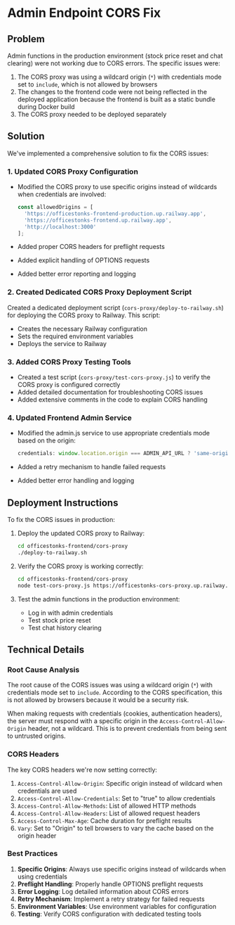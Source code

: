# Admin Endpoint CORS Fix

## Problem

Admin functions in the production environment (stock price reset and chat clearing) were not working due to CORS errors. The specific issues were:

1. The CORS proxy was using a wildcard origin (`*`) with credentials mode set to `include`, which is not allowed by browsers
2. The changes to the frontend code were not being reflected in the deployed application because the frontend is built as a static bundle during Docker build
3. The CORS proxy needed to be deployed separately

## Solution

We've implemented a comprehensive solution to fix the CORS issues:

### 1. Updated CORS Proxy Configuration

- Modified the CORS proxy to use specific origins instead of wildcards when credentials are involved:
  ```javascript
  const allowedOrigins = [
    'https://officestonks-frontend-production.up.railway.app',
    'https://officestonks-frontend.up.railway.app',
    'http://localhost:3000'
  ];
  ```

- Added proper CORS headers for preflight requests
- Added explicit handling of OPTIONS requests
- Added better error reporting and logging

### 2. Created Dedicated CORS Proxy Deployment Script

Created a dedicated deployment script (`cors-proxy/deploy-to-railway.sh`) for deploying the CORS proxy to Railway. This script:

- Creates the necessary Railway configuration
- Sets the required environment variables
- Deploys the service to Railway

### 3. Added CORS Proxy Testing Tools

- Created a test script (`cors-proxy/test-cors-proxy.js`) to verify the CORS proxy is configured correctly
- Added detailed documentation for troubleshooting CORS issues
- Added extensive comments in the code to explain CORS handling

### 4. Updated Frontend Admin Service

- Modified the admin.js service to use appropriate credentials mode based on the origin:
  ```javascript
  credentials: window.location.origin === ADMIN_API_URL ? 'same-origin' : 'omit'
  ```

- Added a retry mechanism to handle failed requests
- Added better error handling and logging

## Deployment Instructions

To fix the CORS issues in production:

1. Deploy the updated CORS proxy to Railway:
   ```bash
   cd officestonks-frontend/cors-proxy
   ./deploy-to-railway.sh
   ```

2. Verify the CORS proxy is working correctly:
   ```bash
   cd officestonks-frontend/cors-proxy
   node test-cors-proxy.js https://officestonks-cors-proxy.up.railway.app
   ```

3. Test the admin functions in the production environment:
   - Log in with admin credentials
   - Test stock price reset
   - Test chat history clearing

## Technical Details

### Root Cause Analysis

The root cause of the CORS issues was using a wildcard origin (`*`) with credentials mode set to `include`. According to the CORS specification, this is not allowed by browsers because it would be a security risk.

When making requests with credentials (cookies, authentication headers), the server must respond with a specific origin in the `Access-Control-Allow-Origin` header, not a wildcard. This is to prevent credentials from being sent to untrusted origins.

### CORS Headers

The key CORS headers we're now setting correctly:

1. `Access-Control-Allow-Origin`: Specific origin instead of wildcard when credentials are used
2. `Access-Control-Allow-Credentials`: Set to "true" to allow credentials
3. `Access-Control-Allow-Methods`: List of allowed HTTP methods
4. `Access-Control-Allow-Headers`: List of allowed request headers
5. `Access-Control-Max-Age`: Cache duration for preflight results
6. `Vary`: Set to "Origin" to tell browsers to vary the cache based on the origin header

### Best Practices

1. **Specific Origins**: Always use specific origins instead of wildcards when using credentials
2. **Preflight Handling**: Properly handle OPTIONS preflight requests
3. **Error Logging**: Log detailed information about CORS errors
4. **Retry Mechanism**: Implement a retry strategy for failed requests
5. **Environment Variables**: Use environment variables for configuration
6. **Testing**: Verify CORS configuration with dedicated testing tools